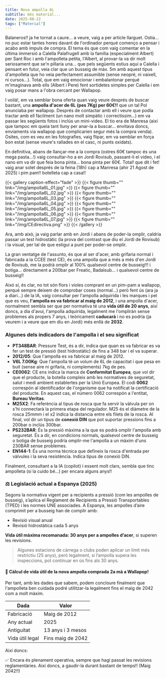 ```yaml
---
title: Nova ampolla 6L
subtitle: més material...
date: 2025-08-22
tags: ["Material"]
---
```


Balaneros!! ja he tornat a caure... a veure, vaig a per article llarguet. Ostia... no puc estar tantes hores davant de l'ordinador perqué començo a pensar i acabo amb impuls de compra. El tema és que com vaig comentar en la última immersió a Calella Palafrugell amb la família (especialment Albert) per Sant Roc i amb l'ampolleta petita, l'Albert, al provar-la va dir molt seriosament que se'n pillaría una... que pels següents estius aquí a Calella i pensant en futur, veia clar que un busseig de màx. 5m amb aquest tipus d'ampolleta que ho veia perfectament assumible (sense neopré, ni vaixell, ni cursos...). Total, que em vaig emocionar i embalantonar perqué m'imaginava amb ells (Albert i Pere) fent sortidetes simples per Calella i em vaig posar mans a l'obra cercant per Wallapop. 

I voilá!, em va semblar bona oferta quan vaig veure després de buscar bastant, una **ampolla d'acer de 6L (pes 7Kg) per 60€!!** que un tal Pol anunciaba per wallapop. Després de contactar amb ell i veure que podía tractar amb ell fàcilment (un nano molt simpàtic i correctíssim...) em va passar les següents fotos i inclús un mini-video. El tio era de Manresa (així que tampoc em queia tant lluny per anar-la a buscar... envitava doncs, enviaments via wallapop que complicarien segur més la compra venda). Osites, com es veu en les fotografies, vaig flipar, em va semblar en força bon estat (sense veure's rallades en el casc, ni punts oxidats).

En definitiva, abans de llançar-me a la compra (ostres 60€ tampoc és una mega pasta...!) vaig consultar-ho a en Jordi Rovisub, passant-li el video, i el nano em va dir que feia bona pinta... bona pinta per 60€. Total! que dit i fet! vaig anar solet després de la feina (18h) cap a Manresa (ahir 21 Agost de 2025) i pim pam!! botelleta cap a casa!!

{{< gallery caption-effect="fade" >}}
 {{< figure thumb="" link="/img/ampolla6L_01.jpg" >}}
 {{< figure thumb="" link="/img/ampolla6L_02.jpg" >}}
 {{< figure thumb="" link="/img/ampolla6L_03.jpg" >}}
 {{< figure thumb="" link="/img/ampolla6L_04.jpg" >}}
 {{< figure thumb="" link="/img/ampolla6L_05.jpg" >}}
 {{< figure thumb="" link="/img/ampolla6L_06.jpg" >}}
 {{< figure thumb="" link="/img/ampolla6L_07.jpg" >}}
 {{< figure thumb="" link="/img/CEdirectiva.png" >}}
{{< /gallery >}}

Ara, amb això, ja vaig parlar amb en Jordi i abans de poder-la omplir, caldría passar un test hidrostàtic (la prova del contrast que diu el Jordi de Rovisub) i la visual, per tal de que estigui a punt per poder-se omplir.

La gran ventatge de l'assunto, és que al ser d'acer, amb grifaria normal i fabricada a la CCEE (test CE), és una ampolla que a més a més d'en Jordi de Rovisub, me la podrà omplir al 100% qualsevol centre de busseig!!! i botiga... directament a 200bar per Freatic, Badalsub... i qualsevol centre de busseig!!

Aixó sí, és clar, no tot són flors i violes comprant en un pim-pam a wallapop, perqué sempre deixem de comprobar coses (normal...) però fent ús (ara ja a diari...) de la IA, vaig consultar per l'ampolla adquirida i les marques i pel que es veu, **l'ampolla es va fabricar al maig de 2012**, i una ampolla d'acer, normalment sembla ser que per normativa té una **vida útil de 20 anys**, així doncs, a dia d'avui, l'ampolla adquirida, legalment me l'ompliràn sense problemes als propers 7 anys, i teóricament **caducarà** i no es podría (ja veurem i a veure que em diu en Jordi) més enllà de **2032**.

### Algunes dels indicadors de l'ampolla i el seu significat ###

* **PT348BAR**: Pressure Test, és a dir, indica que quan es va fabricar es va fer un test de pressió (test hidrostàtic) de fins a 348 bar i el va superar.
* **2012/05**: Que l'ampolla es va fabricar al maig de 2012.
* **V6L 7.00Kg**: Que l'ampolla té un volum de 6L de capacitat i que pesa en buit (sense aire ni grifaría, ni complements) 7kg de pes.
* **CE0062**: CE ens indica la marca de **Conformitat Europea**, que vol dir que el producte, la botella compleix amb les normatives de seguretat, salut i medi ambient establertes per la Unió Europea. El codi **0062** correspón al identificador de l'organisme que ha notificat la certificació del producte. En aquest cas, el número 0062 correspón a l'entitat, **Bureau Veritas**.
* **M25X2**: Fa referència al tipus de rosca que fa servir la vàlvula per on s'hi connectarà la primera etapa del regulador. M25 és el diàmetre de la rosca 25mmm i el x2 indica la distancia entre els filets de la rosca. Al final, vol dir un tipus de **conexió DIN** que pot suportar pressions fins a 200bar o inclús 300bar.
* **PS232BAR**: És la pressió màxima a la que es podrà omplir l'ampolla amb seguretat. És a dir, en condicions normals, qualsevol centre de busseig o botiga de busseig podría omplir-me l'ampolla a un màxim d'uns 230BAR sense problemes.
* **EN144-1**: És una norma tècnica que defineix la rosca d'entrada per vàlvules i la seva resistència. Indica tipus de conexió DIN.

Finalment, consultant a la IA (copilot) i essent molt clars, sembla que tinc ampolleta (si la cuido bé...) per encara alguns anys!! 

### ⚖️ Legislació actual a Espanya (2025) ###

Segons la normativa vigent per a recipients a pressió (com les ampolles de busseig), s’aplica el Reglament de Recipients a Pressió Transportables (TPED) i les normes UNE associades. A Espanya, les ampolles d’aire comprimit per a busseig han de complir amb:

* Revisió visual anual
* Revisió hidrostàtica cada 5 anys

**Vida útil màxima recomanada: 30 anys per a ampolles d’acer**, si superen les revisions.

> Algunes estacions de càrrega o clubs poden aplicar un límit més restrictiu (25 anys), però legalment, si l’ampolla supera les inspeccions, pot continuar en ús fins als 30 anys.

#### 📅 Càlcul de vida útil de la nova ampolla comprada 2a mà a Wallapop! ####

Per tant, amb les dades que sabem, podem concloure finalment que l'ampolleta ben cuidada podré utilitzar-la legalment fins el maig de 2042 com a molt màxim.

| Dada               | Valor                  |
|--------------------|------------------------|
| Fabricació         | Maig de 2012           |
| Any actual         | 2025                   |
| Antiguitat         | 13 anys i 3 mesos      |
| Vida útil legal    | Fins maig de 2042      |

Així doncs:

✅ Encara és plenament operativa, sempre que hagi passat les revisions reglamentàries. Així doncs, a gaudir-la durant bastant de temps!! (Maig 2042!!)